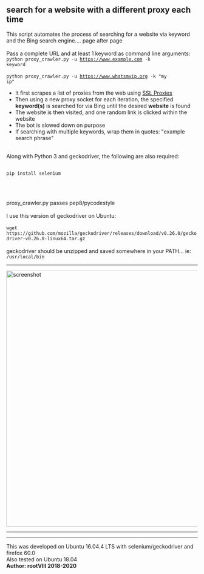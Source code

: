 ## search for a website with a different proxy each time
This script automates the process of searching for a website via keyword
and the Bing search engine.... page after page
<br><br>
Pass a complete URL and at least 1 keyword as command line arguments:
<br>
<code>python proxy_crawler.py -u https://www.example.com -k keyword</code>
<br><br>
<code>python proxy_crawler.py -u https://www.whatsmyip.org -k "my ip"</code>
<br>
<ul>
    <li>
        It first scrapes a list of proxies from the web
        using <a href="https://www.sslproxies.org">SSL Proxies</a>
    </li>
    <li>
        Then using a new proxy socket for each iteration, the specified <b>keyword(s)</b>
        is searched for via Bing until the desired <b>website</b> is found
    </li>
    <li>
        The website is then visited, and one random link is clicked within the website
    </li>
    <li>
        The bot is slowed down on purpose
    </li>   
    <li>
        If searching with multiple keywords, wrap them in quotes: "example search phrase"
    </li>
</ul>
<br>
Along with Python 3 and geckodriver, the following are also required:
<pre>
    <code>
pip install selenium
    </code>
</pre>
<br><br>
proxy_crawler.py passes pep8/pycodestyle
<br><br>
I use this version of geckodriver on Ubuntu:
<br><br>
<code>wget https://github.com/mozilla/geckodriver/releases/download/v0.26.0/geckodriver-v0.26.0-linux64.tar.gz</code>
<br><br>
geckodriver should be unzipped and saved somewhere in your PATH... ie: <code>/usr/local/bin</code>
<hr>
<img src="https://github.com/rootVIII/proxy_web_crawler/blob/master/sc.png" alt="screenshot" height="675" width="700"><hr>
<hr>
This was developed on Ubuntu 16.04.4 LTS with selenium/geckodriver and firefox 60.0
<br>
Also tested on Ubuntu 18.04
<br>
<b>Author: rootVIII  2018-2020</b>

